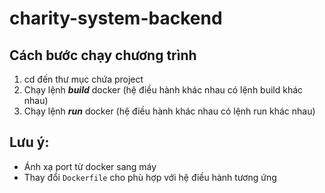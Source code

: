 # charity-system-backend
## Cách bước chạy chương trình
1. cd đến thư mục chứa project
2. Chạy lệnh ***build*** docker (hệ điều hành khác nhau có lệnh build khác nhau)
3. Chạy lệnh ***run*** docker (hệ điều hành khác nhau có lệnh run khác nhau)

## Lưu ý: 
* Ánh xạ port từ docker sang máy
* Thay đổi `Dockerfile` cho phù hợp với hệ điều hành tương ứng
